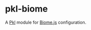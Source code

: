 # pkl-biome

A [Pkl](https://pkl-lang.org) module for [Biome.js](https://biomejs.dev) configuration.
